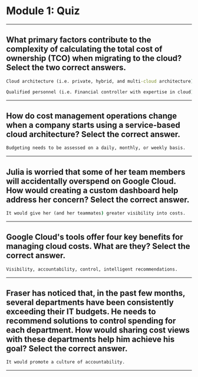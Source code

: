 # Module 1: Quiz
____
## What primary factors contribute to the complexity of calculating the total cost of ownership (TCO) when migrating to the cloud? Select the two correct answers.
```cmd
Cloud architecture (i.e. private, hybrid, and multi-cloud architecture)
```
```cmd
Qualified personnel (i.e. Financial controller with expertise in cloud)
```
____
## How do cost management operations change when a company starts using a service-based cloud architecture? Select the correct answer.
```cmd
Budgeting needs to be assessed on a daily, monthly, or weekly basis.
```
____
## Julia is worried that some of her team members will accidentally overspend on Google Cloud. How would creating a custom dashboard help address her concern? Select the correct answer.
```cmd
It would give her (and her teammates) greater visibility into costs.
```
_____
## Google Cloud's tools offer four key benefits for managing cloud costs. What are they? Select the correct answer.
```cmd
Visibility, accountability, control, intelligent recommendations.
```
_____
## Fraser has noticed that, in the past few months, several departments have been consistently exceeding their IT budgets. He needs to recommend solutions to control spending for each department. How would sharing cost views with these departments help him achieve his goal? Select the correct answer.
```cmd
It would promote a culture of accountability.
```
_____
